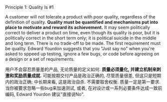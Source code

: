Principle 1: Quality Is #1

A customer will not tolerate a product with poor quality, regardless of the definition of quality. **Quality must be quantified and mechanisms put into place to motivate and reward its achievement.** It may seem politically correct to deliver a product on time, even though its quality is poor, but it is politically correct in the short term only; it is political suicide in the middle and long term. There is no trade-off to be made. The first requirement must be quality. Edward Yourdon suggests that you "Just say no" when you're asked to sppeed up testing, ignore a few bugs, or code before agreeing on a design or a set of requirements.

用户不会容忍质量差的产品, 无论质量的定义如何. **质量必须量化, 并建立机制来刺激和奖励质量成就.** 可能按期交付产品是政治正确的, 尽管质量很差, 但这只是短期内的政治正确; 中长期来看, 这是政治自杀. 不需要取舍权衡. 质量一定是第一要求. 当你被要求忽略一些bug来加速测试, 或者, 在对设计或一系列必要条件达成一致前编码, Edward Yourdon 建议"直接说No".